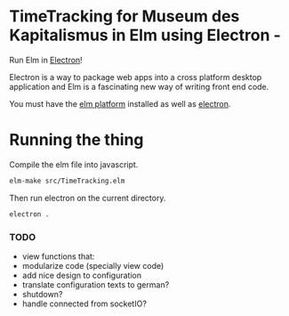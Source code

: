 # TimeTracking for Museum des Kapitalismus in Elm using Electron -

Run Elm in [Electron](http://electron.atom.io/)!

Electron is a way to package web apps into a cross platform desktop application and Elm is a fascinating new way of writing front end code.  

You must have the [elm platform](http://elm-lang.org/install) installed as well as [electron](http://electron.atom.io/).

# Running the thing
Compile the elm file into javascript.
```bash
elm-make src/TimeTracking.elm
```

Then run electron on the current directory.
```bash
electron .
```




### TODO
* view functions that:
* modularize code (specially view code)
* add nice design to configuration
* translate configuration texts to german?
* shutdown?
* handle connected from socketIO?
